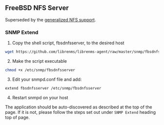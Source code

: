 ## FreeBSD NFS Server

Superseded by the [generalized NFS support](NFS.md).

### SNMP Extend

1. Copy the shell script, fbsdnfsserver, to the desired host

```bash
wget https://github.com/librenms/librenms-agent/raw/master/snmp/fbsdnfsserver -O /etc/snmp/fbsdnfsserver
```

2. Make the script executable

```bash
chmod +x /etc/snmp/fbsdnfsserver
```

3. Edit your snmpd.conf file and add:

```bash
extend fbsdnfsserver /etc/snmp/fbsdnfsserver
```

4. Restart snmpd on your host

The application should be auto-discovered as described at the top of
the page. If it is not, please follow the steps set out under `SNMP
Extend` heading top of page.